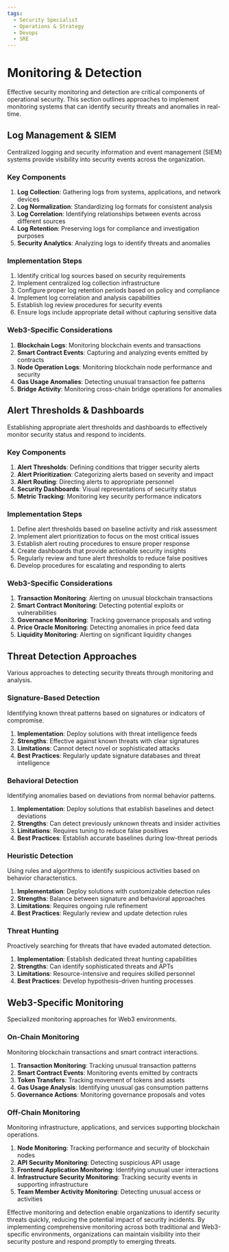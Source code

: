 ```yaml
---
tags:
  - Security Specialist
  - Operations & Strategy
  - Devops
  - SRE
---
```


# Monitoring & Detection

Effective security monitoring and detection are critical components of operational security. This section outlines approaches to implement monitoring systems that can identify security threats and anomalies in real-time.

## Log Management & SIEM

Centralized logging and security information and event management (SIEM) systems provide visibility into security events across the organization.

### Key Components

1. **Log Collection**: Gathering logs from systems, applications, and network devices
2. **Log Normalization**: Standardizing log formats for consistent analysis
3. **Log Correlation**: Identifying relationships between events across different sources
4. **Log Retention**: Preserving logs for compliance and investigation purposes
5. **Security Analytics**: Analyzing logs to identify threats and anomalies

### Implementation Steps

1. Identify critical log sources based on security requirements
2. Implement centralized log collection infrastructure
3. Configure proper log retention periods based on policy and compliance
4. Implement log correlation and analysis capabilities
5. Establish log review procedures for security events
6. Ensure logs include appropriate detail without capturing sensitive data

### Web3-Specific Considerations

1. **Blockchain Logs**: Monitoring blockchain events and transactions
2. **Smart Contract Events**: Capturing and analyzing events emitted by contracts
3. **Node Operation Logs**: Monitoring blockchain node performance and security
4. **Gas Usage Anomalies**: Detecting unusual transaction fee patterns
5. **Bridge Activity**: Monitoring cross-chain bridge operations for anomalies

## Alert Thresholds & Dashboards

Establishing appropriate alert thresholds and dashboards to effectively monitor security status and respond to incidents.

### Key Components

1. **Alert Thresholds**: Defining conditions that trigger security alerts
2. **Alert Prioritization**: Categorizing alerts based on severity and impact
3. **Alert Routing**: Directing alerts to appropriate personnel
4. **Security Dashboards**: Visual representations of security status
5. **Metric Tracking**: Monitoring key security performance indicators

### Implementation Steps

1. Define alert thresholds based on baseline activity and risk assessment
2. Implement alert prioritization to focus on the most critical issues
3. Establish alert routing procedures to ensure proper response
4. Create dashboards that provide actionable security insights
5. Regularly review and tune alert thresholds to reduce false positives
6. Develop procedures for escalating and responding to alerts

### Web3-Specific Considerations

1. **Transaction Monitoring**: Alerting on unusual blockchain transactions
2. **Smart Contract Monitoring**: Detecting potential exploits or vulnerabilities
3. **Governance Monitoring**: Tracking governance proposals and voting
4. **Price Oracle Monitoring**: Detecting anomalies in price feed data
5. **Liquidity Monitoring**: Alerting on significant liquidity changes

## Threat Detection Approaches

Various approaches to detecting security threats through monitoring and analysis.

### Signature-Based Detection

Identifying known threat patterns based on signatures or indicators of compromise.

1. **Implementation**: Deploy solutions with threat intelligence feeds
2. **Strengths**: Effective against known threats with clear signatures
3. **Limitations**: Cannot detect novel or sophisticated attacks
4. **Best Practices**: Regularly update signature databases and threat intelligence

### Behavioral Detection

Identifying anomalies based on deviations from normal behavior patterns.

1. **Implementation**: Deploy solutions that establish baselines and detect deviations
2. **Strengths**: Can detect previously unknown threats and insider activities
3. **Limitations**: Requires tuning to reduce false positives
4. **Best Practices**: Establish accurate baselines during low-threat periods

### Heuristic Detection

Using rules and algorithms to identify suspicious activities based on behavior characteristics.

1. **Implementation**: Deploy solutions with customizable detection rules
2. **Strengths**: Balance between signature and behavioral approaches
3. **Limitations**: Requires ongoing rule refinement
4. **Best Practices**: Regularly review and update detection rules

### Threat Hunting

Proactively searching for threats that have evaded automated detection.

1. **Implementation**: Establish dedicated threat hunting capabilities
2. **Strengths**: Can identify sophisticated threats and APTs
3. **Limitations**: Resource-intensive and requires skilled personnel
4. **Best Practices**: Develop hypothesis-driven hunting processes

## Web3-Specific Monitoring

Specialized monitoring approaches for Web3 environments.

### On-Chain Monitoring

Monitoring blockchain transactions and smart contract interactions.

1. **Transaction Monitoring**: Tracking unusual transaction patterns
2. **Smart Contract Events**: Monitoring events emitted by contracts
3. **Token Transfers**: Tracking movement of tokens and assets
4. **Gas Usage Analysis**: Identifying unusual gas consumption patterns
5. **Governance Actions**: Monitoring governance proposals and votes

### Off-Chain Monitoring

Monitoring infrastructure, applications, and services supporting blockchain operations.

1. **Node Monitoring**: Tracking performance and security of blockchain nodes
2. **API Security Monitoring**: Detecting suspicious API usage
3. **Frontend Application Monitoring**: Identifying unusual user interactions
4. **Infrastructure Security Monitoring**: Tracking security events in supporting infrastructure
5. **Team Member Activity Monitoring**: Detecting unusual access or activities

Effective monitoring and detection enable organizations to identify security threats quickly, reducing the potential impact of security incidents. By implementing comprehensive monitoring across both traditional and Web3-specific environments, organizations can maintain visibility into their security posture and respond promptly to emerging threats. 
